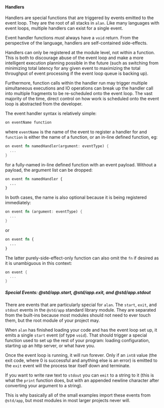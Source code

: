 #### Handlers

Handlers are special functions that are triggered by events emitted to the event loop. They are the root of all stacks in `alan`. Like many languages with event loops, multiple handlers can exist for a single event.

Event handler functions *must* always have a `void` return. From the perspective of the language, handlers are self-contained side-effects.

Handlers can only be registered at the module level, not within a function. This is both to discourage abuse of the event loop and make a more intelligent execution planning possible in the future (such as switching from minimizing total latency for any given event to maximizing the total throughput of event processing if the event loop queue is backing up).

Furthermore, function calls within the handler run may trigger multiple simultaneous executions and IO operations can break up the handler call into multiple fragments to be re-scheduled onto the event loop. The vast majority of the time, direct control on how work is scheduled onto the event loop is abstracted from the developer.

The event handler syntax is relatively simple:

```rust
on eventName function
```

where `eventName` is the name of the event to register a handler for and `function` is either the name of a function, or an in-line defined function, eg:

```rust
on event fn namedHandler(argument: eventType) {
  ...
}
```

for a fully-named in-line defined function with an event payload. Without a payload, the argument list can be dropped:

```rust
on event fn namedHandler {
  ...
}
```

In both cases, the name is also optional because it is being registered immediately:

```rust
on event fn (argument: eventType) {
  ...
}
```

or

```rust
on event fn {
  ...
}
```

The latter purely-side-effect-only function can also omit the `fn` if desired as it is unambiguous in this context:

```rust
on event {
  ...
}
```

##### Special Events: @std/app.start, @std/app.exit, and @std/app.stdout

There are events that are particularly special for `alan`. The `start`, `exit`, and `stdout` events in the `@std/app` standard library module. They are separated from the built-ins because most modules should not need to ever touch them, but the root module of your project may.

When `alan` has finished loading your code and has the event loop set up, it emits a single `start` event (of type `void`). That should trigger a special function used to set up the rest of your program: loading configuration, starting up an http server, or what have you.

Once the event loop is running, it will run forever. Only if an `int8` value (the exit code, where 0 is successful and anything else is an error) is emitted to the `exit` event will the process tear itself down and terminate.

If you want to write raw text to `stdout` you can `emit` to a string to it (this is what the `print` function does, but with an appended newline character after converting your argument to a string).

This is why basically all of the small examples import these events from `@std/app`, but most modules in most larger projects never will.

